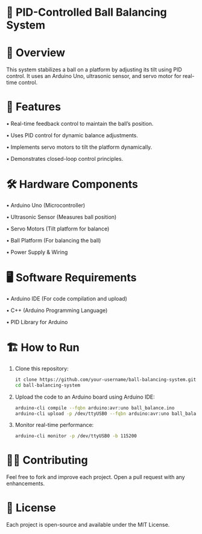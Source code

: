 # 📌 PID-Controlled Ball Balancing System

# 📖 Overview

This system stabilizes a ball on a platform by adjusting its tilt using PID control. It uses an Arduino Uno, ultrasonic sensor, and servo motor for real-time control.

# 🚀 Features

• Real-time feedback control to maintain the ball’s position.

• Uses PID control for dynamic balance adjustments.

• Implements servo motors to tilt the platform dynamically.

• Demonstrates closed-loop control principles.

# 🛠 Hardware Components

• Arduino Uno (Microcontroller)

• Ultrasonic Sensor (Measures ball position)

• Servo Motors (Tilt platform for balance)

• Ball Platform (For balancing the ball)

• Power Supply & Wiring

# 🖥 Software Requirements

• Arduino IDE (For code compilation and upload)

• C++ (Arduino Programming Language)

• PID Library for Arduino

# 🏗 How to Run

1. Clone this repository:
   ```sh
   it clone https://github.com/your-username/ball-balancing-system.git
   cd ball-balancing-system

2. Upload the code to an Arduino board using Arduino IDE:
   ```sh
   arduino-cli compile --fqbn arduino:avr:uno ball_balance.ino
   arduino-cli upload -p /dev/ttyUSB0 --fqbn arduino:avr:uno ball_balance.ino

3. Monitor real-time performance:
   ```sh
   arduino-cli monitor -p /dev/ttyUSB0 -b 115200

# 👨‍💻 Contributing

Feel free to fork and improve each project. Open a pull request with any enhancements.

# 📜 License

Each project is open-source and available under the MIT License.
   












   
